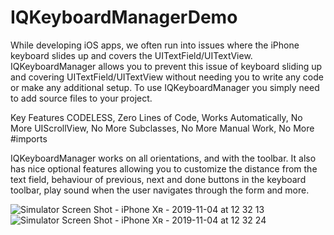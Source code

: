 # IQKeyboardManagerDemo
While developing iOS apps, we often run into issues where the iPhone keyboard slides up and covers the UITextField/UITextView. IQKeyboardManager allows you to prevent this issue of keyboard sliding up and covering UITextField/UITextView without needing you to write any code or make any additional setup. To use IQKeyboardManager you simply need to add source files to your project.

Key Features
CODELESS, Zero Lines of Code, Works Automatically, No More UIScrollView, No More Subclasses, No More Manual Work, No More #imports

IQKeyboardManager works on all orientations, and with the toolbar. It also has nice optional features allowing you to customize the distance from the text field, behaviour of previous, next and done buttons in the keyboard toolbar, play sound when the user navigates through the form and more.

![Simulator Screen Shot - iPhone Xʀ - 2019-11-04 at 12 32 13](https://user-images.githubusercontent.com/40312017/68105256-f44a3700-ff03-11e9-8e4e-e456a9c30a56.png)
![Simulator Screen Shot - iPhone Xʀ - 2019-11-04 at 12 32 24](https://user-images.githubusercontent.com/40312017/68105258-f44a3700-ff03-11e9-8889-ab49040d94eb.png)
